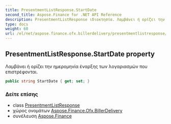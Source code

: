 ```yaml
---
title: PresentmentListResponse.StartDate
second_title: Aspose.Finance for .NET API Reference
description: PresentmentListResponse ιδιοκτησία. Λαμβάνει ή ορίζει την ημερομηνία έναρξης των λογαριασμών που επιστρέφονται.
type: docs
weight: 60
url: /el/net/aspose.finance.ofx.billerdelivery/presentmentlistresponse/startdate/
---
```

## PresentmentListResponse.StartDate property

Λαμβάνει ή ορίζει την ημερομηνία έναρξης των λογαριασμών που επιστρέφονται.

```csharp
public string StartDate { get; set; }
```

### Δείτε επίσης

* class [PresentmentListResponse](../)
* χώρος ονομάτων [Aspose.Finance.Ofx.BillerDelivery](../../presentmentlistresponse/)
* συνέλευση [Aspose.Finance](../../../)


